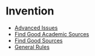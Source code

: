 # Invention
* [Advanced Issues](Invention-AdvancedIssues.md)
* [Find Good Academic Sources](Invention-FindGoodAcademicSources.md)
* [Find Good Sources](Invention-FindGoodSources.md)
* [General Rules](Invention-GeneralRules.md)
